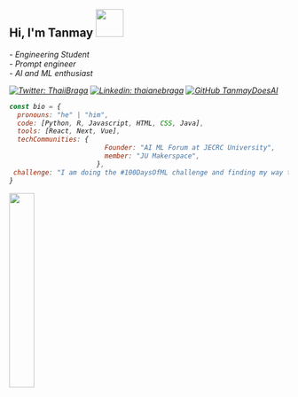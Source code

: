 <h2> Hi, I'm Tanmay <img src="https://media.giphy.com/media/mGcNjsfWAjY5AEZNw6/giphy.gif" width="50"></h2>
<p><em>- Engineering Student</a></br>
<em>- Prompt engineer</em></br>
<em>- AI and ML enthusiast</em>
</p>


[![Twitter: ThaiiBraga](https://img.shields.io/twitter/follow/tanmaydoesai?style=social)](https://twitter.com/Tanmaydoesai)
[![Linkedin: thaianebraga](https://img.shields.io/badge/-Tanmay-blue?style=flat-square&logo=Linkedin&logoColor=white&link=https://www.linkedin.com/in/tanmay-jain-1/)](https://www.linkedin.com/in/tanmay-jain-1/)
[![GitHub TanmayDoesAI](https://img.shields.io/github/followers/tanmaydoesai?label=follow&style=social)](https://github.com/tanmaydoesai)



```javascript
const bio = {
  pronouns: "he" | "him",
  code: [Python, R, Javascript, HTML, CSS, Java],
  tools: [React, Next, Vue],
  techCommunities: {
                        Founder: "AI ML Forum at JECRC University",
                        member: "JU Makerspace",
                      },
 challenge: "I am doing the #100DaysOfML challenge and finding my way through this AI-mazing stuff"
}
```

<img align= "left" width=30% src="https://github-readme-stats.vercel.app/api/top-langs/?username=Tanmaydoesai&layout=compact" />

